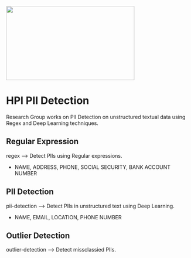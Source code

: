 <img src="https://upload.wikimedia.org/wikipedia/commons/f/f2/Hasso-Plattner-Institut_logo.svg"  width="350" height="202">

# HPI PII Detection
Research Group works on PII Detection on unstructured textual data using Regex and Deep Learning techniques.

## Regular Expression
regex --> Detect PIIs using Regular expressions.
  *  NAME, ADDRESS, PHONE, SOCIAL SECURITY, BANK ACCOUNT NUMBER

## PII Detection
pii-detection --> Detect PIIs in unstructured text using Deep Learning.
  *  NAME, EMAIL, LOCATION, PHONE NUMBER

## Outlier Detection
outlier-detection --> Detect missclassied PIIs.
